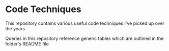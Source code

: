 # Code Techniques
This repository contains various useful code techniques I've picked up over the years

Queries in this repository reference generic tables which are outlined in the folder's README file
